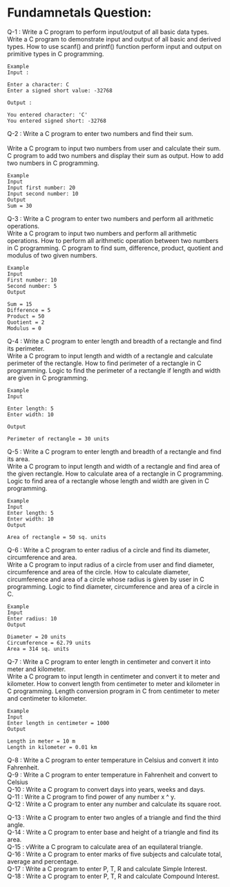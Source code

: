 # Fundamnetals Question: 
Q-1 : Write a C program to perform input/output of all basic data types.<br />
Write a C program to demonstrate input and output of all basic and derived types. How to use scanf() and printf() function perform input and output on primitive types in C programming.<br />


    Example
    Input : 

    Enter a character: C 
    Enter a signed short value: -32768 

    Output : 

    You entered character: 'C' 
    You entered signed short: -32768 

Q-2 : Write a C program to enter two numbers and find their sum.<br /> <br />
Write a C program to input two numbers from user and calculate their sum. C program to add two numbers and display their sum as output. How to add two numbers in C programming. <br />

    Example 
    Input
    Input first number: 20
    Input second number: 10
    Output
    Sum = 30

Q-3 : Write a C program to enter two numbers and perform all arithmetic operations.<br />
Write a C program to input two numbers and perform all arithmetic operations. How to perform all arithmetic operation between two numbers in C programming. C program to find sum, difference, product, quotient and modulus of two given numbers.<br />

    Example
    Input
    First number: 10
    Second number: 5
    Output

    Sum = 15
    Difference = 5
    Product = 50
    Quotient = 2
    Modulus = 0
Q-4 : Write a C program to enter length and breadth of a rectangle and find its perimeter.<br />
    Write a C program to input length and width of a rectangle and calculate perimeter of the rectangle. How to find perimeter of a rectangle in C programming. Logic to find the perimeter of a rectangle if length and width are given in C programming.<br />

    Example
    Input

    Enter length: 5
    Enter width: 10

    Output

    Perimeter of rectangle = 30 units

Q-5 : Write a C program to enter length and breadth of a rectangle and find its area.<br />
    Write a C program to input length and width of a rectangle and find area of the given rectangle. How to calculate area of a rectangle in C programming. Logic to find area of a rectangle whose length and width are given in C programming.<br />

    Example
    Input
    Enter length: 5
    Enter width: 10
    Output

    Area of rectangle = 50 sq. units
Q-6 : Write a C program to enter radius of a circle and find its diameter, circumference and area.<br />
    Write a C program to input radius of a circle from user and find diameter, circumference and area of the circle. How to calculate diameter, circumference and area of a circle whose radius is given by user in C programming. Logic to find diameter, circumference and area of a circle in C.<br />

    Example
    Input
    Enter radius: 10
    Output

    Diameter = 20 units
    Circumference = 62.79 units
    Area = 314 sq. units

Q-7 : Write a C program to enter length in centimeter and convert it into meter and kilometer.<br />
    Write a C program to input length in centimeter and convert it to meter and kilometer. How to convert length from centimeter to meter and kilometer in C programming. Length conversion program in C from centimeter to meter and centimeter to kilometer.<br />

    Example
    Input
    Enter length in centimeter = 1000
    Output

    Length in meter = 10 m
    Length in kilometer = 0.01 km
Q-8 : Write a C program to enter temperature in Celsius and convert it into Fahrenheit.<br />
Q-9 : Write a C program to enter temperature in Fahrenheit and convert to Celsius<br />
Q-10 : Write a C program to convert days into years, weeks and days.<br />
Q-11 : Write a C program to find power of any number x ^ y.<br />
Q-12 : Write a C program to enter any number and calculate its square root.<br />

Q-13 : Write a C program to enter two angles of a triangle and find the third angle.<br />
Q-14 : Write a C program to enter base and height of a triangle and find its area.<br />
Q-15 : vWrite a C program to calculate area of an equilateral triangle.<br />
Q-16 : Write a C program to enter marks of five subjects and calculate total, average and percentage.<br />
Q-17 : Write a C program to enter P, T, R and calculate Simple Interest.<br />
Q-18 : Write a C program to enter P, T, R and calculate Compound Interest.<br />